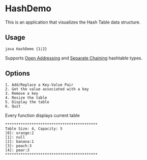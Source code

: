 # HashDemo

This is an application that visualizes the Hash Table data structure.

## Usage

`java HashDemo {1|2}`

Supports [Open Addressing](https://en.wikipedia.org/wiki/Hash_table#Open_addressing) and [Separate Chaining](https://en.wikipedia.org/wiki/Hash_table#Separate_chaining) hashtable types.

## Options

```
1. Add/Replace a Key-Value Pair
2. Get the value associated with a key
3. Remove a key
4. Resize the table
5. Display the table
6. Quit
```

Every function displays current table
```
******************************************
Table Size: 4, Capacity: 5
[0]: orange:2
[1]: null
[2]: banana:1
[3]: peach:3
[4]: pear:3
******************************************
```
